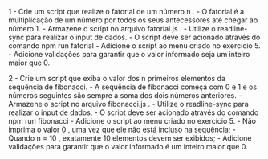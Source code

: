 1 - Crie um script que realize o fatorial de um número n .
	- O fatorial é a multiplicação de um número por todos os seus antecessores até chegar ao número 1.
	- Armazene o script no arquivo fatorial.js .
	- Utilize o readline-sync para realizar o input de dados.
	- O script deve ser acionado através do comando npm run fatorial
	- Adicione o script ao menu criado no exercício 5.
	- Adicione validações para garantir que o valor informado seja um inteiro maior que 0.


2 - Crie um script que exiba o valor dos n primeiros elementos da sequência de fibonacci.
	- A sequência de fibonacci começa com 0 e 1 e os números seguintes são sempre a soma dos dois números anteriores.
	- Armazene o script no arquivo fibonacci.js .
	- Utilize o readline-sync para realizar o input de dados.
	- O script deve ser acionado através do comando npm run fibonacci
	- Adicione o script ao menu criado no exercício 5.
	- Não imprima o valor 0 , uma vez que ele não está incluso na sequência;
	- Quando n = 10 , exatamente 10 elementos devem ser exibidos;
	- Adicione validações para garantir que o valor informado é um inteiro maior que 0.
